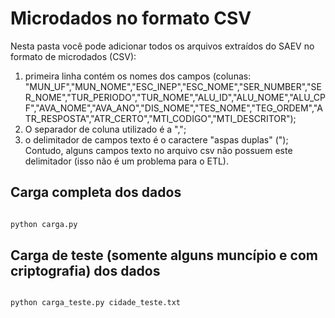 # Microdados no formato CSV

Nesta pasta você pode adicionar todos os arquivos extraídos do SAEV no formato de microdados (CSV):  

1) primeira linha contém os nomes dos campos (colunas: "MUN_UF","MUN_NOME","ESC_INEP","ESC_NOME","SER_NUMBER","SER_NOME","TUR_PERIODO","TUR_NOME","ALU_ID","ALU_NOME","ALU_CPF","AVA_NOME","AVA_ANO","DIS_NOME","TES_NOME","TEG_ORDEM","ATR_RESPOSTA","ATR_CERTO","MTI_CODIGO","MTI_DESCRITOR");
2) O separador de coluna utilizado é a ","; 
3) o delimitador de campos texto é o caractere  "aspas duplas" ("); Contudo, alguns campos texto no arquivo csv não possuem este delimitador (isso não é um problema para o ETL).


## Carga completa dos dados

```bash

python carga.py 

```


## Carga de teste (somente alguns muncípio e com criptografia) dos dados

```bash

python carga_teste.py cidade_teste.txt

```